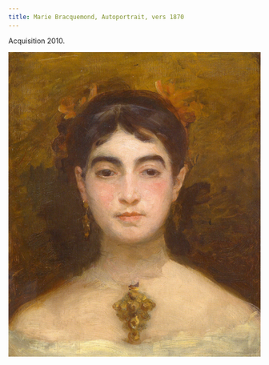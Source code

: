 ```yaml
---
title: Marie Bracquemond, Autoportrait, vers 1870
---
```


Acquisition 2010.

![Marie Bracquemond, Autoportrait, vers 1870](/fichiers/oeuvres/2010-autoportrait.jpg)
